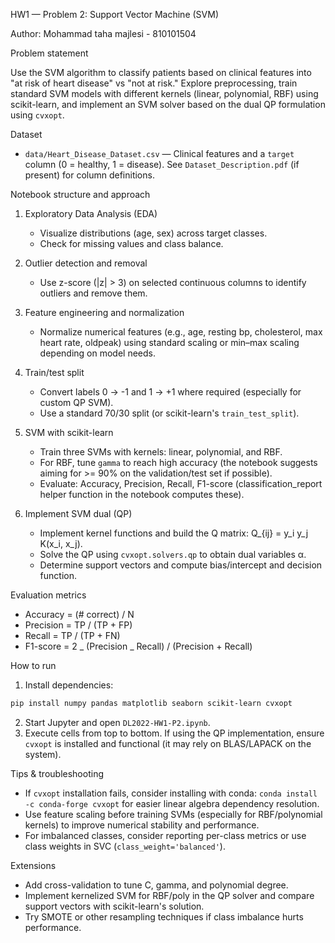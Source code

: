 HW1 — Problem 2: Support Vector Machine (SVM)

Author: Mohammad taha majlesi - 810101504

Problem statement

Use the SVM algorithm to classify patients based on clinical features into "at risk of heart disease" vs "not at risk." Explore preprocessing, train standard SVM models with different kernels (linear, polynomial, RBF) using scikit-learn, and implement an SVM solver based on the dual QP formulation using `cvxopt`.

Dataset

- `data/Heart_Disease_Dataset.csv` — Clinical features and a `target` column (0 = healthy, 1 = disease). See `Dataset_Description.pdf` (if present) for column definitions.

Notebook structure and approach

1. Exploratory Data Analysis (EDA)

   - Visualize distributions (age, sex) across target classes.
   - Check for missing values and class balance.

2. Outlier detection and removal

   - Use z-score (|z| > 3) on selected continuous columns to identify outliers and remove them.

3. Feature engineering and normalization

   - Normalize numerical features (e.g., age, resting bp, cholesterol, max heart rate, oldpeak) using standard scaling or min–max scaling depending on model needs.

4. Train/test split

   - Convert labels 0 → -1 and 1 → +1 where required (especially for custom QP SVM).
   - Use a standard 70/30 split (or scikit-learn's `train_test_split`).

5. SVM with scikit-learn

   - Train three SVMs with kernels: linear, polynomial, and RBF.
   - For RBF, tune `gamma` to reach high accuracy (the notebook suggests aiming for >= 90% on the validation/test set if possible).
   - Evaluate: Accuracy, Precision, Recall, F1-score (classification_report helper function in the notebook computes these).

6. Implement SVM dual (QP)
   - Implement kernel functions and build the Q matrix: Q\_{ij} = y_i y_j K(x_i, x_j).
   - Solve the QP using `cvxopt.solvers.qp` to obtain dual variables α.
   - Determine support vectors and compute bias/intercept and decision function.

Evaluation metrics

- Accuracy = (# correct) / N
- Precision = TP / (TP + FP)
- Recall = TP / (TP + FN)
- F1-score = 2 _ (Precision _ Recall) / (Precision + Recall)

How to run

1. Install dependencies:

```bash
pip install numpy pandas matplotlib seaborn scikit-learn cvxopt
```

2. Start Jupyter and open `DL2022-HW1-P2.ipynb`.
3. Execute cells from top to bottom. If using the QP implementation, ensure `cvxopt` is installed and functional (it may rely on BLAS/LAPACK on the system).

Tips & troubleshooting

- If `cvxopt` installation fails, consider installing with conda: `conda install -c conda-forge cvxopt` for easier linear algebra dependency resolution.
- Use feature scaling before training SVMs (especially for RBF/polynomial kernels) to improve numerical stability and performance.
- For imbalanced classes, consider reporting per-class metrics or use class weights in SVC (`class_weight='balanced'`).

Extensions

- Add cross-validation to tune C, gamma, and polynomial degree.
- Implement kernelized SVM for RBF/poly in the QP solver and compare support vectors with scikit-learn's solution.
- Try SMOTE or other resampling techniques if class imbalance hurts performance.
